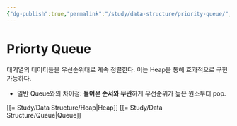 ```yaml
---
{"dg-publish":true,"permalink":"/study/data-structure/priority-queue/","created":"2023-12-04T23:16:28.000+09:00","updated":"2023-12-04T23:16:28.000+09:00"}
---
```


# Priorty Queue

대기열의 데이터들을 우선순위대로 계속 정렬한다.
이는 Heap을 통해 효과적으로 구현 가능하다.

- 일반 Queue와의 차이점: **들어온 순서와 무관**하게 우선순위가 높은 원소부터 pop.

[[= Study/Data Structure/Heap\|Heap]]
[[= Study/Data Structure/Queue\|Queue]]